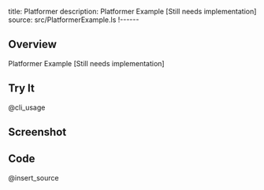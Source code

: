 title: Platformer
description: Platformer Example [Still needs implementation]
source: src/PlatformerExample.ls
!------

## Overview
Platformer Example [Still needs implementation]

## Try It
@cli_usage

## Screenshot

## Code
@insert_source
